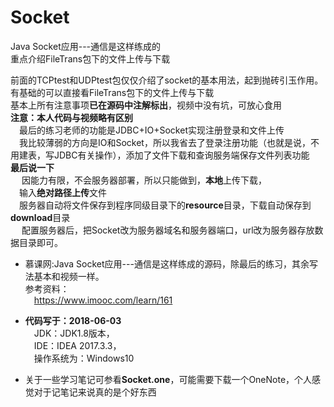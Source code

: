 # Socket
Java Socket应用---通信是这样练成的<br/>
重点介绍FileTrans包下的文件上传与下载<br/>

前面的TCPtest和UDPtest包仅仅介绍了socket的基本用法，起到抛砖引玉作用。有基础的可以直接看FileTrans包下的文件上传与下载<br/>
基本上所有注意事项**已在源码中注解标出**，视频中没有坑，可放心食用<br/>
**注意：本人代码与视频略有区别**<br/>
&emsp;最后的练习老师的功能是JDBC+IO+Socket实现注册登录和文件上传<br/>
&emsp;我比较薄弱的方向是IO和Socket，所以我省去了登录注册功能（也就是说，不用建表，写JDBC有关操作），添加了文件下载和查询服务端保存文件列表功能<br/>
**最后说一下**<br/>
 &emsp; 因能力有限，不会服务器部署，所以只能做到，**本地**上传下载，<br/>
 &emsp;输入**绝对路径上传**文件<br/>
 &emsp;服务器自动将文件保存到程序同级目录下的**resource**目录，下载自动保存到**download**目录<br/>
 &emsp; 配置服务器后，把Socket改为服务器域名和服务器端口，url改为服务器存放数据目录即可。<br/>

- 慕课网:Java Socket应用---通信是这样练成的源码，除最后的练习，其余写法基本和视频一样。<br/>
参考资料：<br/>
&emsp;https://www.imooc.com/learn/161<br/>

- **代码写于：2018-06-03**<br/>
  &emsp;JDK：JDK1.8版本，<br/>
  &emsp;IDE：IDEA 2017.3.3，<br/>
  &emsp;操作系统为：Windows10<br/>

- 关于一些学习笔记可参看**Socket.one**，可能需要下载一个OneNote，个人感觉对于记笔记来说真的是个好东西<br/>

